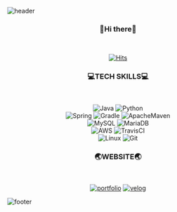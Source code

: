 ![header](https://capsule-render.vercel.app/api?type=waving&color=timeGradient&height=250&section=header&text=MOONG2&fontSize=90&animation=fadeIn&fontAlignY=40)
<h3 align="center">
👋Hi there👋
</h3>
<br>
<div align="center">
  
  [![Hits](https://hits.seeyoufarm.com/api/count/incr/badge.svg?url=https%3A%2F%2Fgithub.com%2Fmoong2&count_bg=%23F3EA5C&title_bg=%2340B9F0BF&icon=&icon_color=%23000000&title=hits&edge_flat=false)](https://hits.seeyoufarm.com)
  
</div>

<h3 align="center">
  💻TECH SKILLS💻
</h3>
<br>
<div align="center">
  
  ![Java](https://img.shields.io/badge/Java-007396?style=flat-square&logo=Java&logoColor=white)
  ![Python](https://img.shields.io/badge/Python-3776AB?style=flat-square&logo=Python&logoColor=white)  
  ![Spring](https://img.shields.io/badge/Spring-6DB33F?style=flat-square&logo=Spring&logoColor=white)
  ![Gradle](https://img.shields.io/badge/Gradle-02303A?style=flat-square&logo=Gradle&logoColor=white)
  ![ApacheMaven](https://img.shields.io/badge/Apache_Maven-C71A36?style=flat-square&logo=Apache-Maven&logoColor=white)  
  ![MySQL](https://img.shields.io/badge/MySQL-4479A1?style=flat-square&logo=MySQL&logoColor=white)
  ![MariaDB](https://img.shields.io/badge/MariaDB-003545?style=flat-square&logo=MariaDB&logoColor=white)  
  ![AWS](https://img.shields.io/badge/Amazon_AWS-232F3E?style=flat-square&logo=Amazon-AWS&logoColor=white)
  ![TravisCI](https://img.shields.io/badge/Travis_CI-3EAAAF?style=flat-square&logo=Travis-CI&logoColor=white)   
  ![Linux](https://img.shields.io/badge/Linux-FCC624?style=flat-square&logo=Linux&logoColor=white)
  ![Git](https://img.shields.io/badge/Git-F05032?style=flat-square&logo=Git&logoColor=white)
  
</div>

<h3 align="center">
 🌏WEBSITE🌏
</h3>
<br>
<div align="center">
  
  [![portfolio](https://img.shields.io/badge/Portfolio-181717?style=flat-square&logo=GitHub&logoColor=white&link=https://moong2.github.io)](https://moong2.github.io)
  [![velog](https://img.shields.io/badge/Tech%20Blog-11B48A?style=flat-square&logo=Vimeo&logoColor=white&link=https://velog.io/@moong2)](https://velog.io/@www_castlehi)
  
</div>

![footer](https://capsule-render.vercel.app/api?type=waving&color=timeGradient&height=250&section=footer)
